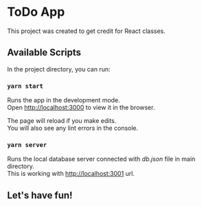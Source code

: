 # ToDo App

This project was created to get credit for React classes.

## Available Scripts

In the project directory, you can run:

### `yarn start`

Runs the app in the development mode.\
Open [http://localhost:3000](http://localhost:3000) to view it in the browser.

The page will reload if you make edits.\
You will also see any lint errors in the console.

### `yarn server`

Runs the local database server connected with _db.json_ file in main directory. \
This is working with [http://localhost:3001](http://localhost:3001) url.

## Let's have fun!
